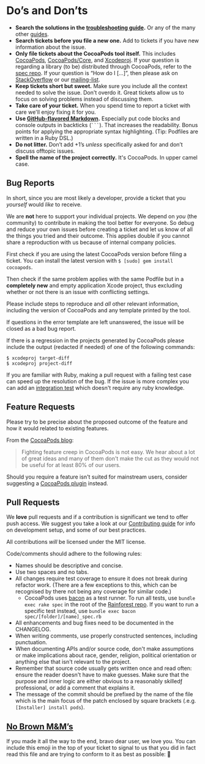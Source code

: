 # Do’s and Don’ts

* **Search the solutions in the [troubleshooting guide](https://guides.cocoapods.org/using/troubleshooting.html).** Or any of the many other [guides](https://guides.cocoapods.org).
* **Search tickets before you file a new one.** Add to tickets if you have new information about the issue.
* **Only file tickets about the CocoaPods tool itself.** This includes [CocoaPods](https://github.com/CocoaPods/CocoaPods/issues),
  [CocoaPods/Core](https://github.com/CocoaPods/Core/issues), and [Xcodeproj](https://github.com/CocoaPods/Xcodeproj/issues).
  If your question is regarding a library (to be) distributed through CocoaPods, refer to the [spec repo](https://github.com/CocoaPods/Specs).
  If your question is “How do I […]”, then please ask on [StackOverflow](https://stackoverflow.com/search?q=CocoaPods) or our [mailing-list](https://groups.google.com/group/cocoapods).
* **Keep tickets short but sweet.** Make sure you include all the context needed to solve the issue. Don't overdo it. Great tickets allow us to focus on solving problems instead of discussing them.
* **Take care of your ticket.** When you spend time to report a ticket with care we'll enjoy fixing it for you.
* **Use [GitHub-flavored Markdown](https://help.github.com/articles/markdown-basics/).** Especially put code blocks and console outputs in backticks (```` ``` ````). That increases the readability. Bonus points for applying the appropriate syntax highlighting. (Tip: Podfiles are written in a Ruby DSL.)
* **Do not litter.** Don’t add +1’s _unless_ specifically asked for and don’t discuss offtopic issues.
* **Spell the name of the project correctly.** It's CocoaPods. In upper camel case.

## Bug Reports

In short, since you are most likely a developer, provide a ticket that you _yourself_ would _like_ to receive.

We are **not** here to support your individual projects. We depend on _you_ (the community)
to contribute in making the tool better for everyone. So debug and reduce your own issues
before creating a ticket and let us know of all the things you tried and their outcome.
This applies double if you cannot share a reproduction with us because of internal company
policies.

First check if you are using the latest CocoaPods version before filing a ticket.
You can install the latest version with `$ [sudo] gem install cocoapods`.

Then check if the same problem applies with the same Podfile but in a **completely new**
and empty application Xcode project, thus excluding whether or not there is an issue with
conflicting settings.

Please include steps to reproduce and _all_ other relevant information, including the
version of CocoaPods and any template printed by the tool.

If questions in the error template are left unanswered, the issue will be closed
as a bad bug report.

If there is a regression in the projects generated by CocoaPods please include
the output (redacted if needed) of one of the following commands:

```
$ xcodeproj target-diff
$ xcodeproj project-diff
```

If you are familiar with Ruby, making a pull request with a failing test case
can speed up the resolution of the bug. If the issue is more complex you can
add an [integration test](https://github.com/CocoaPods/cocoapods-integration-specs/)
which doesn't require any ruby knowledge.


## Feature Requests

Please try to be precise about the proposed outcome of the feature and how it
would related to existing features.

From the [CocoaPods blog](https://blog.cocoapods.org/CocoaPods-0.28/):

> Fighting feature creep in CocoaPods is not easy. We hear about a lot of great ideas and many of them don't make the cut as they would not be useful for at least 80% of our users.

Should you require a feature isn't suited for mainstream users, consider suggesting a [CocoaPods plugin](https://blog.cocoapods.org/CocoaPods-0.28/) instead.


## Pull Requests

We **love** pull requests and if a contribution is significant we tend to offer
push access. We suggest you take a look at our [Contributing guide](https://guides.cocoapods.org/contributing/contribute-to-cocoapods.html) for info on development setup, and some of our best practices.

All contributions _will_ be licensed under the MIT license.

Code/comments should adhere to the following rules:

* Names should be descriptive and concise.
* Use two spaces and no tabs.
* All changes require test coverage to ensure it does not break during refactor
  work. (There are a few exceptions to this, which can be recognised by there
  not being any coverage for similar code.)
  * CocoaPods uses [bacon](https://github.com/chneukirchen/bacon) as a test runner.
    To run all tests, use `bundle exec rake spec` in the root of the 
    [Rainforest repo](https://github.com/CocoaPods/Rainforest). If you want to run
    a specific test instead, use `bundle exec bacon spec/[folder]/[name]_spec.rb`
* All enhancements and bug fixes need to be documented in the CHANGELOG.
* When writing comments, use properly constructed sentences, including
  punctuation.
* When documenting APIs and/or source code, don't make assumptions or make
  implications about race, gender, religion, political orientation or anything
  else that isn't relevant to the project.
* Remember that source code usually gets written once and read often: ensure
  the reader doesn't have to make guesses. Make sure that the purpose and inner
  logic are either obvious to a reasonably skilledƒ professional, or add a
  comment that explains it.
* The message of the commit should be prefixed by the name of the file which is
  the main focus of the patch enclosed by square brackets (.e.g. `[Installer]
  install pods`).


## [No Brown M&M’s](https://en.wikipedia.org/wiki/Van_Halen#Contract_riders)

If you made it all the way to the end, bravo dear user, we love you. You can include
this emoji in the top of your ticket to signal to us that you did in fact read this
file and are trying to conform to it as best as possible: 🌈
